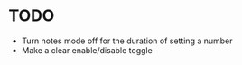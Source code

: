 # TODO

* Turn notes mode off for the duration of setting a number
* Make a clear enable/disable toggle
